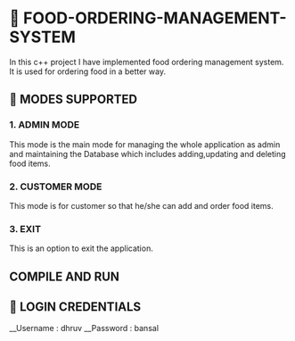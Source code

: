 # :fries: FOOD-ORDERING-MANAGEMENT-SYSTEM

In this c++ project I have implemented food ordering management system. It is used for ordering food in a better way. 


## :fries: MODES SUPPORTED

### 1. ADMIN MODE

This mode is the main mode for managing the whole application as admin and maintaining the Database which includes adding,updating and deleting food items.

### 2. CUSTOMER MODE

This mode is for customer so that he/she can add and order food items.

### 3. EXIT

This is an option to exit the application.

## COMPILE AND RUN

## :fries: LOGIN CREDENTIALS

__Username : dhruv
__Password : bansal
